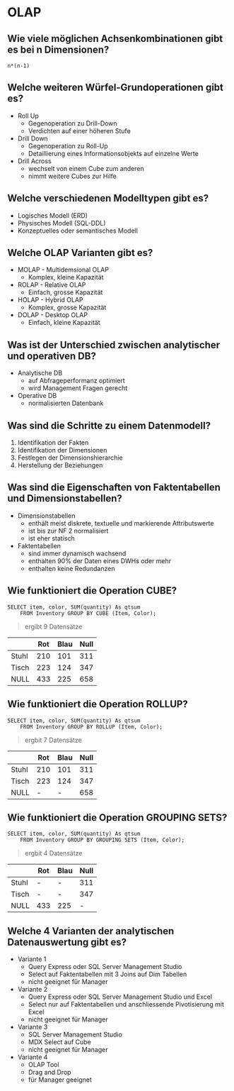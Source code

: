 # OLAP

## Wie viele möglichen Achsenkombinationen gibt es bei n Dimensionen?
`n*(n-1)`

## Welche weiteren Würfel-Grundoperationen gibt es?
* Roll Up
    * Gegenoperation zu Drill-Down
    * Verdichten auf einer höheren Stufe
* Drill Down
    * Gegenoperation zu Roll-Up
    * Detaillierung eines Informationsobjekts auf einzelne Werte 
* Drill Across
    * wechselt von einem Cube zum anderen
    * nimmt weitere Cubes zur Hilfe

## Welche verschiedenen Modelltypen gibt es?
* Logisches Modell (ERD)
* Physisches Modell (SQL-DDL)
* Konzeptuelles oder semantisches Modell

## Welche OLAP Varianten gibt es?
* MOLAP - Multidemsional OLAP
    * Komplex, kleine Kapazität
* ROLAP - Relative OLAP
    * Einfach, grosse Kapazität
* HOLAP - Hybrid OLAP
    * Komplex, grosse Kapazität
* DOLAP - Desktop OLAP
    * Einfach, kleine Kapazität

## Was ist der Unterschied zwischen analytischer und operativen DB?
* Analytische DB 
    * auf Abfrageperformanz optimiert
    * wird Management Fragen gerecht
* Operative DB
    * normalisierten Datenbank

## Was sind die Schritte zu einem Datenmodell?
1. Identifikation der Fakten
2. Identifikation der Dimensionen
3. Festlegen der Dimensionshierarchie
4. Herstellung der Beziehungen

## Was sind die Eigenschaften von Faktentabellen und Dimensionstabellen?
* Dimensionstabellen 
    * enthält meist diskrete, textuelle und markierende Attributswerte
    * ist bis zur NF 2 normalisiert
    * ist eher statisch
* Faktentabellen
    * sind immer dynamisch wachsend
    * enthalten 90% der Daten eines DWHs oder mehr
    * enthalten keine Redundanzen

## Wie funktioniert die Operation CUBE?
```
SELECT item, color, SUM(quantity) As qtsum 
    FROM Inventory GROUP BY CUBE (Item, Color);
```

> ergibt 9 Datensätze 

|       | Rot | Blau | Null |
|-------|-----|------|------|
| Stuhl | 210 | 101  | 311  |
| Tisch | 223 | 124  | 347  |
| NULL  | 433 | 225  | 658

## Wie funktioniert die Operation ROLLUP?
```
SELECT item, color, SUM(quantity) As qtsum
    FROM Inventory GROUP BY ROLLUP (Item, Color);
```

> ergbit 7 Datensätze

|       | Rot | Blau | Null |
|-------|-----|------|------|
| Stuhl | 210 | 101  | 311  |
| Tisch | 223 | 124  | 347  |
| NULL  | -   | -    | 658  |

## Wie funktioniert die Operation GROUPING SETS?
```
SELECT item, color, SUM(quantity) As qtsum
    FROM Inventory GROUP BY GROUPING SETS (Item, Color);
```

> ergbit 4 Datensätze

|       | Rot | Blau | Null |
|-------|-----|------|------|
| Stuhl | -   | -    | 311  |
| Tisch | -   | -    | 347  |
| NULL  | 433 | 225  | -    |

## Welche 4 Varianten der analytischen Datenauswertung gibt es?
* Variante 1
    * Query Express oder SQL Server Management Studio
    * Select auf Faktentabellen mit 3 Joins auf Dim Tabellen
    * nicht geeignet für Manager
* Variante 2
    * Query Express oder SQL Server Management Studio und Excel
    * Select nur auf Faktentabellen und anschliessende Pivotisierung mit Excel
    * nicht geeignet für Manager
* Variante 3
    * SQL Server Management Studio
    * MDX Select auf Cube
    * nicht geeignet für Manager
* Variante 4
    * OLAP Tool
    * Drag and Drop
    * für Manager geeignet

